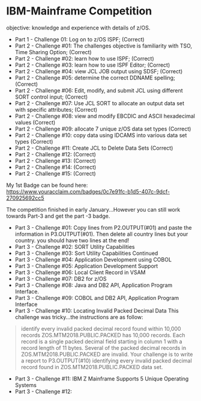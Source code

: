 # IBM-Mainframe Competition
objective: knowledge and experience with details of z/OS.

- Part 1 - Challenge 01: Log on to z/OS ISPF; (Correct)
- Part 2 - Challenge #01: The challenges objective is familiarity with TSO, Time Sharing Option; (Correct)
- Part 2 - Challenge #02: learn how to use ISPF; (Correct)
- Part 2 - Challenge #03:  learn how to use ISPF Editor; (Correct)
- Part 2 - Challenge #04:  view JCL JOB output using SDSF; (Correct)
- Part 2 - Challenge #05: determine the correct DDNAME spelling; (Correct)
- Part 2 - Challenge #06: Edit, modify, and submit JCL using different SORT control input; (Correct)
- Part 2 - Challenge #07: Use JCL SORT to allocate an output data set with specific attributes; (Correct)
- Part 2 - Challenge #08: view and modify EBCDIC and ASCII hexadecimal values (Correct)
- Part 2 - Challenge #09: allocate 7 unique z/OS data set types (Correct)
- Part 2 - Challenge #10: copy data using IDCAMS into various data set types (Correct)
- Part 2 - Challenge #11: Create JCL to Delete Data Sets (Correct)
- Part 2 - Challenge #12: (Correct)
- Part 2 - Challenge #13:  (Correct)
- Part 2 - Challenge #14:  (Correct)
- Part 2 - Challenge #15: (Correct)

My 1st Badge can be found here: https://www.youracclaim.com/badges/0c7e91fc-b1d5-407c-9dcf-270925692cc5


The competition finished in early January...However you can still work towards Part-3 and get the part -3 badge.

- Part 3 - Challenge #01: Copy lines from P2.OUTPUT(#01) and paste the information in P3.OUTPUT(#01). Then delete all country lines but your country. you should have two lines at the end! 
- Part 3 - Challenge #02: SORT Utility Capabilities
- Part 3 - Challenge #03: Sort Utility Capabilities Continued
- Part 3 - Challenge #04: Application Development using COBOL
- Part 3 - Challenge #05: Application Development Support 
- Part 3 - Challenge #06: Local Client Record in VSAM
- Part 3 - Challenge #07: DB2 for z/OS
- Part 3 - Challenge #08: Java and DB2 API, Application Program Interface. 
- Part 3 - Challenge #09: COBOL and DB2 API, Application Program Interface
- Part 3 - Challenge #10: Locating Invalid Packed Decimal Data
This challenge was tricky...the instructions are as follow:
> identify every invalid packed decimal record found within 10,000 records ZOS.MTM2018.PUBLIC.PACKED has 10,000 records. Each record is a single packed decimal field starting in column 1 with a record length of 11 bytes. Several of the packed decimal records in ZOS.MTM2018.PUBLIC.PACKED are invalid. Your challenge is to write a report to P3.OUTPUT(#10) identifying every invalid packed decimal record found in ZOS.MTM2018.PUBLIC.PACKED data set.

- Part 3 - Challenge #11: IBM Z Mainframe Supports 5 Unique Operating Systems
- Part 3 - Challenge #12:



  

